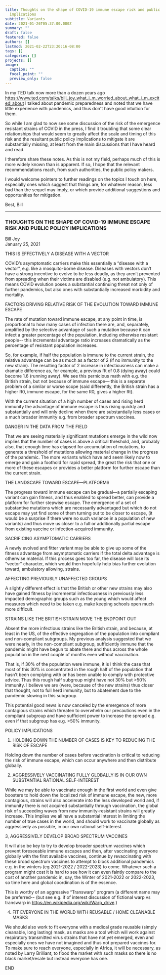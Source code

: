 ```yaml
---
title: Thoughts on the shape of COVID-19 immune escape risk and public policy
  implications
subtitle: Variants
date: 2021-01-26T05:37:00.000Z
summary: ""
draft: false
featured: false
authors: []
lastmod: 2021-02-22T23:20:16-08:00
tags: []
categories: []
projects: []
image:
  caption: ""
  focal_point: ""
  preview_only: false
---
```

In my TED talk now more than a dozen years ago
https://www.ted.com/talks/bill_joy_what_i_m_worried_about_what_i_m_excited_about
I talked about pandemic preparedness
and noted that we have little experience with pandemics, and thus don't have good intuition for them.

So while I am glad to now see some discussion of the risk of the emergence resistant strains of COVID in the press,
I find it troubling that some clear relationships that would seem to greatly
affect the scale and timing of this risk and the resultant public policy implications to mitigate it
are substantially missing, at least from the main discussions that I have heard and read.

I therefore share these notes. As this is not my field, perhaps much of this is more widely known than is apparent.
If so, I hope that the relevant recommendations reach, from such authorities, the public policy makers.

I would welcome pointers to further readings on the topics I touch on here,
especially ones which suggest that things are, for whatever reason, less bad than the sequel may imply,
or which provide additional suggestions and opportunities for mitigation.

Best, Bill

---

### THOUGHTS ON THE SHAPE OF COVID-19 IMMUNE ESCAPE RISK AND PUBLIC POLICY IMPLICATIONS
Bill Joy<br>
January 25, 2021

THIS IS EFFECTIVELY A DISEASE WITH A VECTOR

COVID’s asymptomatic carriers make this essentially a “disease with a vector”,
e.g. like a mosquito-borne disease.
Diseases with vectors don’t have a strong incentive to evolve to be less deadly,
as they aren’t prevented from spreading when their victims are disabled (e.g. not ambulatory).
This means COVID evolution poses a substantial continuing threat not only of further pandemics,
but also ones with substantially increased morbidity and mortality.

FACTORS DRIVING RELATIVE RISK OF THE EVOLUTION TOWARD IMMUNE ESCAPE

The rate of mutation toward immune escape, at any point in time,
is proportional to how many cases of infection there are, and,
separately, amplified by the selective advantage of such a mutation
because it can infect a greater percentage of the population, including otherwise resistant people--
this incremental advantage ratio increases dramatically as the percentage of resistant population increases.

So, for example, if half the population is immune to the current strain,
the relative advantage can be as much as a factor of 2 (if no immunity to the new strain).
The resulting factor of 2 increase in infectiousness can make a dramatic difference as,
for example, a previous Rt of 0.8 (dying away) could become 1.6 (running away).
We see this pernicious math with e.g. the British strain, but not because of immune escape—
this is a separate problem of a similar or worse scope
(said differently, the British strain has a higher R0, immune escape, for the same R0, gives a higher Rt).

With the current situation of a high number of cases and rising herd immunity
the advantage of immune escape is thus rising quickly and substantially
and will only decline when there are substantially less cases
or a much broader immunity e.g. from broader spectrum vaccines.

DANGER IN THE DATA FROM THE FIELD

That we are seeing materially significant mutations emerge in the wild now implies
that the number of cases is above a critical threshold,
and, probably also, that enough time has elapsed for accumulation of mutations,
to generate a threshold of mutations allowing material change in the progress of the pandemic.
The more variants which have and seem likely now to emerge and gain a foothold for rapid spread,
the great the risk that one or more of these escapes or provides a better platform for further escape than the current strain.

THE LANDSCAPE TOWARD ESCAPE—PLATFORMS

The progress toward immune escape can be gradual—a partially escaping variant
can gain fitness, and thus enabled to spread better, can provide a platform for further stepwise escape.
The emergence of a set of substantive mutations which are necessarily advantaged but
which do not escape may yet find some of them turning out to be closer to escape,
(it would be a surprise if there were no such variance in a population of new variants)
and thus move us closer to a full or additionally partial escape
from existing vaccine or infection-acquired immunity.

SACRIFICING ASYMPTOMATIC CARRIERS

A newly evolved and fitter variant may be able to give up some of the
fitness advantage from asymptomatic carriers if the total delta advantage is otherwise material.
If this process goes too far, the disease will lose its “vector" character,
which would then hopefully help bias further evolution toward, ambulatory allowing, strains.

AFFECTING PREVIOUSLY UNAFFECTED GROUPS

A slightly different effect is that the British or other new strains
may also have gained fitness by incremental infectiousness
in previously less impacted demographic groups such as the young
which would affect measures which need to be taken
e.g. make keeping schools open much more difficult.

STRAINS LIKE THE BRITISH STRAIN MOVE THE ENDPOINT OUT

Absent the more infectious strains like the British strain, and because, at least in the US,
of the effective segregation of the population into compliant and non-compliant subgroups.
My previous analysis suggested that we were nearly, in the non-compliant subgroup,
sufficiently immune that the pandemic might have begun to abate there
and thus across the whole population
in the next couple of months even without vaccination.

That is, if 30% of the population were immune, it is I think the case that most of this 30%
is concentrated in the rough half of the population that hasn’t been complying with
or has been unable to comply with protective advice. Thus this rough half subgroup might
have not 30% but >50% immunity.
I believe we are (were, because of the new strains) thus closer that thought, not to full herd immunity,
but to abatement due to the pandemic slowing in this subgroup.

This potential good news is now canceled by the emergence of more contagious strains
which threaten to overwhelm our precautions even in the compliant subgroup
and have sufficient power to increase the spread e.g. even if that subgroup has e.g. >50% immunity.

POLICY IMPLICATIONS

1. HOLDING DOWN THE NUMBER OF CASES IS KEY TO REDUCING THE RISK OF ESCAPE

Holding down the number of cases before vaccination is critical to reducing the risk of immune escape,
which can occur anywhere and then distribute globally.

2. AGGRESSIVELY VACCINATING FULLY GLOBALLY IS IN OUR OWN SUBSTANTIAL RATIONAL SELF-INTEREST

While we may be able to vaccinate enough in the first world and even give boosters
to hold down the localized risk of immune escape,
the new, more contagious, strains will also accelerate into the less developed world and,
if immunity there is not acquired substantially through vaccination,
the global risk of succeeding waves from new immunity-resistant strains will greatly increase.
This implies we all have a substantial interest in limiting the number of true cases in the world,
and should work to vaccinate globally as aggressively as possible, in our own rational self-interest.

3, AGGRESSIVELY DEVELOP BROAD SPECTRUM VACCINES

It will also be key to try to develop broader spectrum vaccines which prevent foreseeable immune escapes
and then, after vaccinating everyone globally with the first available vaccines,
continue by revaccinating with these broad spectrum vaccines
to attempt to block additional pandemics e.g. in the winters (eg 2021-2022 / 2022-2023) to come.
Whatever such a program might cost it is hard to see how it can even faintly compare
to the cost of another pandemic in, say, the Winter of 2021-2022 or 2022-2023,
so time here and global coordination is of the essence.

This is worthy of an aggressive “Transwarp” program (a different name may be preferred--
(but see e.g. if of interest discussion of fictional warp vs transwarp in https://en.wikipedia.org/wiki/Warp_drive.)

4. FIT EVERYONE IN THE WORLD WITH REUSABLE / HOME CLEANABLE MASKS

We should also work to fit everyone with a medical grade reusable (simply cleanable, long lasting) mask,
as masks are a tool which will work against respiratory transmitted virus strains that have not yet emerged,
even and especially ones we have not imagined and thus not prepared vaccines for.
To make sure to reach everyone, especially in Africa, it will be necessary, as noted by Larry Brilliant,
to flood the market with such masks so there is no black market/resale but instead everyone has one.

END
